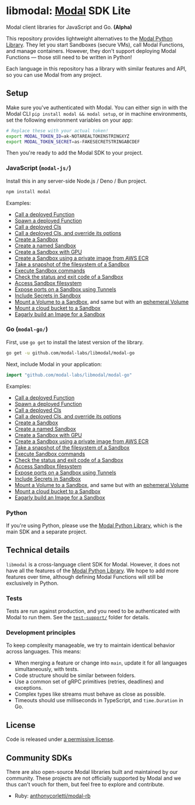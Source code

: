 # libmodal: [Modal](https://modal.com) SDK Lite

Modal client libraries for JavaScript and Go. **(Alpha)**

This repository provides lightweight alternatives to the [Modal Python Library](https://github.com/modal-labs/modal-client). They let you start Sandboxes (secure VMs), call Modal Functions, and manage containers. However, they don't support deploying Modal Functions — those still need to be written in Python!

Each language in this repository has a library with similar features and API, so you can use Modal from any project.

## Setup

Make sure you've authenticated with Modal. You can either sign in with the Modal CLI `pip install modal && modal setup`, or in machine environments, set the following environment variables on your app:

```bash
# Replace these with your actual token!
export MODAL_TOKEN_ID=ak-NOTAREALTOKENSTRINGXYZ
export MODAL_TOKEN_SECRET=as-FAKESECRETSTRINGABCDEF
```

Then you're ready to add the Modal SDK to your project.

### JavaScript (`modal-js/`)

Install this in any server-side Node.js / Deno / Bun project.

```bash
npm install modal
```

Examples:

- [Call a deployed Function](./modal-js/examples/function-call.ts)
- [Spawn a deployed Function](./modal-js/examples/function-spawn.ts)
- [Call a deployed Cls](./modal-js/examples/cls-call.ts)
- [Call a deployed Cls, and override its options](./modal-js/examples/cls-call-with-options.ts)
- [Create a Sandbox](./modal-js/examples/sandbox.ts)
- [Create a named Sandbox](./modal-js/examples/sandbox-named.ts)
- [Create a Sandbox with GPU](./modal-js/examples/sandbox-gpu.ts)
- [Create a Sandbox using a private image from AWS ECR](./modal-js/examples/sandbox-private-image.ts)
- [Take a snapshot of the filesystem of a Sandbox](./modal-js/examples/sandbox-filesystem-snapshot.ts)
- [Execute Sandbox commands](./modal-js/examples/sandbox-exec.ts)
- [Check the status and exit code of a Sandbox](./modal-js/examples/sandbox-poll.ts)
- [Access Sandbox filesystem](./modal-js/examples/sandbox-filesystem.ts)
- [Expose ports on a Sandbox using Tunnels](./modal-js/examples/sandbox-tunnels.ts)
- [Include Secrets in Sandbox](./modal-js/examples/sandbox-secrets.ts)
- [Mount a Volume to a Sandbox](./modal-js/examples/sandbox-volume.ts), and same but with an [ephemeral Volume](./modal-js/examples/sandbox-volume-ephemeral.ts)
- [Mount a cloud bucket to a Sandbox](./modal-js/examples/sandbox-cloud-bucket.ts)
- [Eagarly build an Image for a Sandbox](./modal-js/examples/sandbox-prewarm.ts)

### Go (`modal-go/`)

First, use `go get` to install the latest version of the library.

```bash
go get -u github.com/modal-labs/libmodal/modal-go
```

Next, include Modal in your application:

```go
import "github.com/modal-labs/libmodal/modal-go"
```

Examples:

- [Call a deployed Function](./modal-go/examples/function-call/main.go)
- [Spawn a deployed Function](./modal-go/examples/function-spawn/main.go)
- [Call a deployed Cls](./modal-go/examples/cls-call/main.go)
- [Call a deployed Cls, and override its options](./modal-go/examples/cls-call-with-options/main.go)
- [Create a Sandbox](./modal-go/examples/sandbox/main.go)
- [Create a named Sandbox](./modal-go/examples/sandbox-named/main.go)
- [Create a Sandbox with GPU](./modal-go/examples/sandbox-gpu/main.go)
- [Create a Sandbox using a private image from AWS ECR](./modal-go/examples/sandbox-private-image/main.go)
- [Take a snapshot of the filesystem of a Sandbox](./modal-go/examples/sandbox-filesystem-snapshot/main.go)
- [Execute Sandbox commands](./modal-go/examples/sandbox-exec/main.go)
- [Check the status and exit code of a Sandbox](./modal-go/examples/sandbox-poll/main.go)
- [Access Sandbox filesystem](./modal-go/examples/sandbox-filesystem/main.go)
- [Expose ports on a Sandbox using Tunnels](./modal-go/examples/sandbox-tunnels/main.go)
- [Include Secrets in Sandbox](./modal-go/examples/sandbox-secrets/main.go)
- [Mount a Volume to a Sandbox](./modal-go/examples/sandbox-volume/main.go), and same but with an [ephemeral Volume](./modal-go/examples/sandbox-volume-ephemeral/main.go)
- [Mount a cloud bucket to a Sandbox](./modal-go/examples/sandbox-cloud-bucket/main.go)
- [Eagarly build an Image for a Sandbox](./modal-go/examples/sandbox-prewarm/main.go)

### Python

If you're using Python, please use the [Modal Python Library](https://github.com/modal-labs/modal-client), which is the main SDK and a separate project.

## Technical details

`libmodal` is a cross-language client SDK for Modal. However, it does not have all the features of the [Modal Python Library](https://github.com/modal-labs/modal-client). We hope to add more features over time, although defining Modal Functions will still be exclusively in Python.

### Tests

Tests are run against production, and you need to be authenticated with Modal to run them. See the [`test-support/`](./test-support) folder for details.

### Development principles

To keep complexity manageable, we try to maintain identical behavior across languages. This means:

- When merging a feature or change into `main`, update it for all languages simultaneously, with tests.
- Code structure should be similar between folders.
- Use a common set of gRPC primitives (retries, deadlines) and exceptions.
- Complex types like streams must behave as close as possible.
- Timeouts should use milliseconds in TypeScript, and `time.Duration` in Go.

## License

Code is released under [a permissive license](./LICENSE).


## Community SDKs

There are also open-source Modal libraries built and maintained by our community. These projects are not officially supported by Modal and we thus can't vouch for them, but feel free to explore and contribute.

- Ruby: [anthonycorletti/modal-rb](https://github.com/anthonycorletti/modal-rb)
